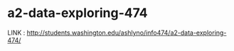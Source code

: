 # a2-data-exploring-474

LINK : http://students.washington.edu/ashlyno/info474/a2-data-exploring-474/
